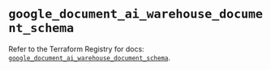 # `google_document_ai_warehouse_document_schema`

Refer to the Terraform Registry for docs: [`google_document_ai_warehouse_document_schema`](https://registry.terraform.io/providers/hashicorp/google-beta/6.8.0/docs/resources/google_document_ai_warehouse_document_schema).
